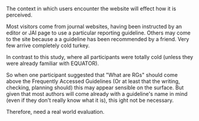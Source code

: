 The context in which users encounter the website will effect how it is perceived. 

Most visitors come from journal websites, having been instructed by an editor or JAI page to use a particular reporting guideline. Others may come to the site because a a guideline has been recommended by a friend. Very few arrive completely cold turkey. 

In contrast to this study, where all participants were totally cold (unless they were already familiar with EQUATOR). 

So when one participant suggested that "What are RGs" should come above the Frequently Accessed Guidelines (Or at least that the writing, checking, planning should) this may appear sensible on the surface. But given that most authors will come already with a guideline's name in mind (even if they don't really know what it is), this ight not be necessary. 

Therefore, need a real world evaluation.